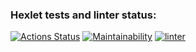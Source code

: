 ### Hexlet tests and linter status:
[![Actions Status](https://github.com/notsoyoungg/python-project-lvl2/workflows/hexlet-check/badge.svg)](https://github.com/notsoyoungg/python-project-lvl2/actions)
[![Maintainability](https://api.codeclimate.com/v1/badges/e4f2ddf77f7fd03d4b6d/maintainability)](https://codeclimate.com/github/notsoyoungg/python-project-lvl2/maintainability)
[![linter](https://github.com/notsoyoungg/python-project-lvl2/actions/workflows/lint.yml/badge.svg)](https://github.com/notsoyoungg/python-project-lvl2/actions/workflows/lint.yml)